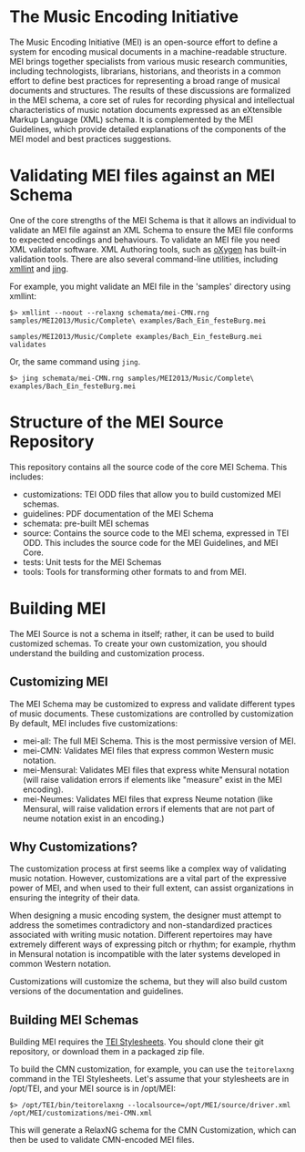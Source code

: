 # The Music Encoding Initiative

The Music Encoding Initiative (MEI) is an open-source effort to define a system for encoding musical documents in a machine-readable structure. MEI brings together specialists from various music research communities, including technologists, librarians, historians, and theorists in a common effort to define best practices for representing a broad range of musical documents and structures. The results of these discussions are formalized in the MEI schema, a core set of rules for recording physical and intellectual characteristics of music notation documents expressed as an eXtensible Markup Language (XML) schema. It is complemented by the MEI Guidelines, which provide detailed explanations of the components of the MEI model and best practices suggestions.

# Validating MEI files against an MEI Schema

One of the core strengths of the MEI Schema is that it allows an individual to validate an MEI file against an XML Schema to ensure the MEI file conforms to expected encodings and behaviours. To validate an MEI file you need XML validator software. XML Authoring tools, such as [oXygen](http://www.oxygenxml.com) has built-in validation tools. There are also several command-line utilities, including [xmllint](http://xmlsoft.org/xmllint.html) and [jing](http://www.thaiopensource.com/relaxng/jing.html).

For example, you might validate an MEI file in the 'samples' directory using xmllint:

    $> xmllint --noout --relaxng schemata/mei-CMN.rng samples/MEI2013/Music/Complete\ examples/Bach_Ein_festeBurg.mei

    samples/MEI2013/Music/Complete examples/Bach_Ein_festeBurg.mei validates

Or, the same command using `jing`. 

    $> jing schemata/mei-CMN.rng samples/MEI2013/Music/Complete\ examples/Bach_Ein_festeBurg.mei

# Structure of the MEI Source Repository

This repository contains all the source code of the core MEI Schema. This includes:

 * customizations: TEI ODD files that allow you to build customized MEI schemas.
 * guidelines: PDF documentation of the MEI Schema
 * schemata: pre-built MEI schemas
 * source: Contains the source code to the MEI schema, expressed in TEI ODD. This includes the source code for the MEI Guidelines, and MEI Core.
 * tests: Unit tests for the MEI Schemas
 * tools: Tools for transforming other formats to and from MEI.

# Building MEI

The MEI Source is not a schema in itself; rather, it can be used to build customized schemas. To create your own customization, you should understand the building and customization process.

## Customizing MEI

The MEI Schema may be customized to express and validate different types of music documents. These customizations are controlled by customization  By default, MEI includes five customizations:

 * mei-all: The full MEI Schema. This is the most permissive version of MEI.
 * mei-CMN: Validates MEI files that express common Western music notation.
 * mei-Mensural: Validates MEI files that express white Mensural notation (will raise validation errors if elements like "measure" exist in the MEI encoding).
 * mei-Neumes: Validates MEI files that express Neume notation (like Mensural, will raise validation errors if elements that are not part of neume notation exist in an encoding.)

## Why Customizations?

The customization process at first seems like a complex way of validating music notation. However, customizations are a vital part of the expressive power of MEI, and when used to their full extent, can assist organizations in ensuring the integrity of their data.

When designing a music encoding system, the designer must attempt to address the sometimes contradictory and non-standardized practices associated with writing music notation. Different repertoires may have extremely different ways of expressing pitch or rhythm; for example, rhythm in Mensural notation is incompatible with the later systems developed in common Western notation.

Customizations will customize the schema, but they will also build custom versions of the documentation and guidelines.

## Building MEI Schemas

Building MEI requires the [TEI Stylesheets](https://github.com/TEIC/Stylesheets/). You should clone their git repository, or download them in a packaged zip file.

To build the CMN customization, for example, you can use the `teitorelaxng` command in the TEI Stylesheets. Let's assume that your stylesheets are in /opt/TEI, and your MEI source is in /opt/MEI:

    $> /opt/TEI/bin/teitorelaxng --localsource=/opt/MEI/source/driver.xml /opt/MEI/customizations/mei-CMN.xml

This will generate a RelaxNG schema for the CMN Customization, which can then be used to validate CMN-encoded MEI files.


